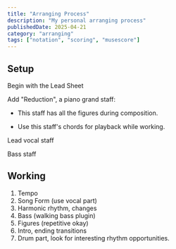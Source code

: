 ```yaml
---
title: "Arranging Process"
description: "My personal arranging process"
publishedDate: 2025-04-21
category: "arranging"
tags: ["notation", "scoring", "musescore"]
---
```


## Setup

Begin with the Lead Sheet

Add "Reduction", a piano grand staff:

- This staff has all the figures during composition.

- Use this staff's chords for playback while working.

 Lead vocal staff

 Bass staff

## Working

1. Tempo
2. Song Form (use vocal part)
3. Harmonic rhythm, changes
4. Bass (walking bass plugin)
5. Figures (repetitive okay)
6. Intro, ending transitions
7. Drum part, look for interesting rhythm opportunities.
